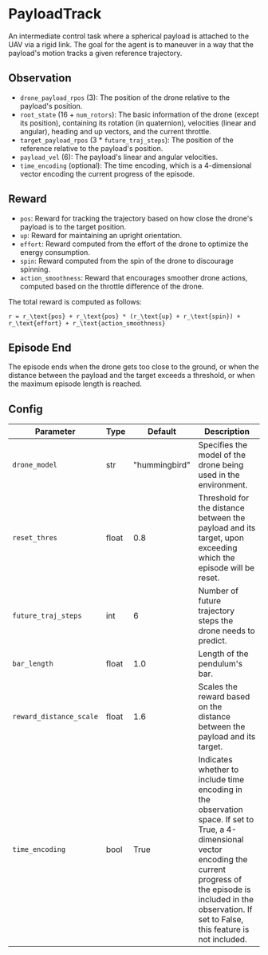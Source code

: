 PayloadTrack
============


An intermediate control task where a spherical payload is attached to the UAV via a rigid link.
The goal for the agent is to maneuver in a way that the payload's motion tracks a given
reference trajectory.

## Observation
- `drone_payload_rpos` (3): The position of the drone relative to the payload's position.
- `root_state` (16 + `num_rotors`): The basic information of the drone (except its position),
containing its rotation (in quaternion), velocities (linear and angular),
heading and up vectors, and the current throttle.
- `target_payload_rpos` (3 * `future_traj_steps`): The position of the reference relative to the payload's position.
- `payload_vel` (6): The payload's linear and angular velocities.
- `time_encoding` (optional): The time encoding, which is a 4-dimensional
vector encoding the current progress of the episode.

## Reward

- `pos`: Reward for tracking the trajectory based on how close the drone's payload is to the target position.
- `up`: Reward for maintaining an upright orientation.
- `effort`: Reward computed from the effort of the drone to optimize the
energy consumption.
- `spin`: Reward computed from the spin of the drone to discourage spinning.
- `action_smoothness`: Reward that encourages smoother drone actions, computed based on the throttle difference of the drone.

The total reward is computed as follows:
```{math}
r = r_\text{pos} + r_\text{pos} * (r_\text{up} + r_\text{spin}) + r_\text{effort} + r_\text{action_smoothness}
```

## Episode End

The episode ends when the drone gets too close to the ground, or when
the distance between the payload and the target exceeds a threshold,
or when the maximum episode length is reached.


## Config

| Parameter               | Type  | Default       | Description                                                                                                                                                                                                                             |
| ----------------------- | ----- | ------------- | --------------------------------------------------------------------------------------------------------------------------------------------------------------------------------------------------------------------------------------- |
| `drone_model`           | str   | "hummingbird" | Specifies the model of the drone being used in the environment.                                                                                                                                                                         |
| `reset_thres`           | float | 0.8           | Threshold for the distance between the payload and its target, upon exceeding which the episode will be reset.                                                                                                                          |
| `future_traj_steps`     | int   | 6             | Number of future trajectory steps the drone needs to predict.                                                                                                                                                                           |
| `bar_length`            | float | 1.0           | Length of the pendulum's bar.                                                                                                                                                                                                           |
| `reward_distance_scale` | float | 1.6           | Scales the reward based on the distance between the payload and its target.                                                                                                                                                             |
| `time_encoding`         | bool  | True          | Indicates whether to include time encoding in the observation space. If set to True, a 4-dimensional vector encoding the current progress of the episode is included in the observation. If set to False, this feature is not included. |





